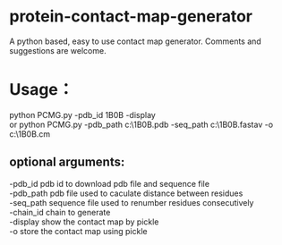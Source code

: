 # protein-contact-map-generator
A python based, easy to use contact map generator.  Comments and suggestions are welcome.

# Usage：
  python PCMG.py -pdb_id 1B0B -display <br>
  or python PCMG.py -pdb_path c:\1B0B.pdb -seq_path c:\1B0B.fastav -o c:\1B0B.cm <br>
## optional arguments:
  
  -pdb_id     pdb id to download pdb file and sequence file <br>
  -pdb_path   pdb file used to caculate distance between residues <br>
  -seq_path   sequence file used to renumber residues consecutively <br>
  -chain_id   chain to generate <br>
  -display    show the contact map by pickle <br>
  -o          store the contact map using pickle <br>
   
  

  

  
